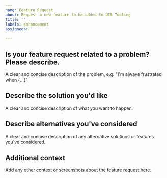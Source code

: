 ```yaml
---
name: Feature Request
about: Request a new feature to be added to UI5 Tooling
title: ''
labels: enhancement
assignees: ''

---
```


<!--
Hey there 👋 Please also have a look at our guidelines on feature requests:
https://github.com/SAP/ui5-tooling/blob/master/CONTRIBUTING.md#-feature-requests
-->

## Is your feature request related to a problem? Please describe.
A clear and concise description of the problem, e.g. "I'm always frustrated when {...}"

## Describe the solution you'd like
A clear and concise description of what you want to happen.

## Describe alternatives you've considered
A clear and concise description of any alternative solutions or features you've considered.

## Additional context
Add any other context or screenshots about the feature request here.
